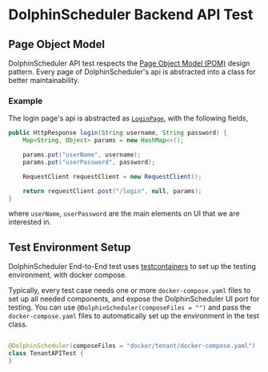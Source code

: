 # DolphinScheduler Backend API Test

## Page Object Model

DolphinScheduler API test respects
the [Page Object Model (POM)](https://www.selenium.dev/documentation/guidelines/page_object_models/) design pattern.
Every page of DolphinScheduler's api is abstracted into a class for better maintainability.

### Example

The login page's api is abstracted
as [`LoginPage`](dolphinscheduler-api-test/dolphinscheduler-api-test-case/src/test/java/org/apache/dolphinscheduler/api.test/pages/LoginPage.java), with the
following fields,

```java
public HttpResponse login(String username, String password) {
    Map<String, Object> params = new HashMap<>();

    params.put("userName", username);
    params.put("userPassword", password);

    RequestClient requestClient = new RequestClient();

    return requestClient.post("/login", null, params);
}
```

where `userName`, `userPassword` are the main elements on UI that we are interested in.

## Test Environment Setup

DolphinScheduler End-to-End test uses [testcontainers](https://www.testcontainers.org) to set up the testing
environment, with docker compose.

Typically, every test case needs one or more `docker-compose.yaml` files to set up all needed components, and expose the
DolphinScheduler UI port for testing. You can use `@DolphinScheduler(composeFiles = "")` and pass
the `docker-compose.yaml` files to automatically set up the environment in the test class.

```java

@DolphinScheduler(composeFiles = "docker/tenant/docker-compose.yaml")
class TenantAPITest {
}
```
